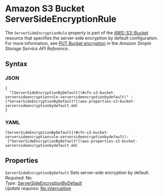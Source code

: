 # Amazon S3 Bucket ServerSideEncryptionRule<a name="aws-properties-s3-bucket-serversideencryptionrule"></a>

The `ServerSideEncryptionRule` property is part of the [AWS::S3::Bucket](aws-properties-s3-bucket.md) resource that specifies the server\-side encryption by default configuration\. For more information, see [PUT Bucket encryption](https://docs.aws.amazon.com/AmazonS3/latest/API/RESTBucketPUTencryption.html) in the *Amazon Simple Storage Service API Reference*\.

## Syntax<a name="w13ab1c21c10d204c13d146b5"></a>

### JSON<a name="aws-properties-s3-bucket-serversideencryptionrule.json"></a>

```
{
  "[ServerSideEncryptionByDefault](#cfn-s3-bucket-serversideencryptionrule-serversideencryptionbydefault)" : [*ServerSideEncryptionByDefault*](aws-properties-s3-bucket-serversideencryptionbydefault.md)
}
```

### YAML<a name="aws-properties-s3-bucket-serversideencryptionrule.yaml"></a>

```
[ServerSideEncryptionByDefault](#cfn-s3-bucket-serversideencryptionrule-serversideencryptionbydefault): 
 [*ServerSideEncryptionByDefault*](aws-properties-s3-bucket-serversideencryptionbydefault.md)
```

## Properties<a name="w13ab1c21c10d204c13d146b7"></a>

`ServerSideEncryptionByDefault`  <a name="cfn-s3-bucket-serversideencryptionrule-serversideencryptionbydefault"></a>
Sets server\-side encryption by default\.  
*Required*: No  
*Type:* [ServerSideEncryptionByDefault](aws-properties-s3-bucket-serversideencryptionbydefault.md)  
*Update requires*: [No interruption](using-cfn-updating-stacks-update-behaviors.md#update-no-interrupt)